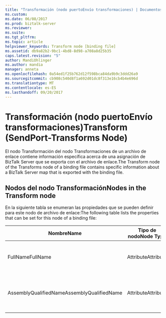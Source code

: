 ```yaml
---
title: "Transformación (nodo puertoEnvío transformaciones) | Documentos de Microsoft"
ms.custom: 
ms.date: 06/08/2017
ms.prod: biztalk-server
ms.reviewer: 
ms.suite: 
ms.tgt_pltfrm: 
ms.topic: article
helpviewer_keywords: Transform node [binding file]
ms.assetid: db9a82b2-9bc1-4bd8-8d98-a708a8d25b35
caps.latest.revision: "5"
author: MandiOhlinger
ms.author: mandia
manager: anneta
ms.openlocfilehash: 0a54ed1f25b762d12f598bca84da9b9c3ddd26a9
ms.sourcegitcommit: cb908c540d8f1a692d01dc8f313e16cb4b4e696d
ms.translationtype: MT
ms.contentlocale: es-ES
ms.lasthandoff: 09/20/2017
---
```

# <a name="transform-sendport-transforms-node"></a><span data-ttu-id="79da3-102">Transformación (nodo puertoEnvío transformaciones)</span><span class="sxs-lookup"><span data-stu-id="79da3-102">Transform (SendPort-Transforms Node)</span></span>
<span data-ttu-id="79da3-103">El nodo Transformación del nodo Transformaciones de un archivo de enlace contiene información específica acerca de una asignación de BizTalk Server que se exporta con el archivo de enlace.</span><span class="sxs-lookup"><span data-stu-id="79da3-103">The Transform node of the Transforms node of a binding file contains specific information about a BizTalk Server map that is exported with the binding file.</span></span>  
  
## <a name="nodes-in-the-transform-node"></a><span data-ttu-id="79da3-104">Nodos del nodo Transformación</span><span class="sxs-lookup"><span data-stu-id="79da3-104">Nodes in the Transform node</span></span>  
 <span data-ttu-id="79da3-105">En la siguiente tabla se enumeran las propiedades que se pueden definir para este nodo de archivo de enlace:</span><span class="sxs-lookup"><span data-stu-id="79da3-105">The following table lists the properties that can be set for this node of a binding file:</span></span>  
  
|<span data-ttu-id="79da3-106">**Nombre**</span><span class="sxs-lookup"><span data-stu-id="79da3-106">**Name**</span></span>|<span data-ttu-id="79da3-107">**Tipo de nodo**</span><span class="sxs-lookup"><span data-stu-id="79da3-107">**Node Type**</span></span>|<span data-ttu-id="79da3-108">**Tipo de datos**</span><span class="sxs-lookup"><span data-stu-id="79da3-108">**Data Type**</span></span>|<span data-ttu-id="79da3-109">**Description**</span><span class="sxs-lookup"><span data-stu-id="79da3-109">**Description**</span></span>|<span data-ttu-id="79da3-110">**Restricciones**</span><span class="sxs-lookup"><span data-stu-id="79da3-110">**Restrictions**</span></span>|<span data-ttu-id="79da3-111">**Comentarios**</span><span class="sxs-lookup"><span data-stu-id="79da3-111">**Comments**</span></span>|  
|--------------|-------------------|-------------------|---------------------|----------------------|------------------|  
|<span data-ttu-id="79da3-112">FullName</span><span class="sxs-lookup"><span data-stu-id="79da3-112">FullName</span></span>|<span data-ttu-id="79da3-113">Attribute</span><span class="sxs-lookup"><span data-stu-id="79da3-113">Attribute</span></span>|<span data-ttu-id="79da3-114">xs:string</span><span class="sxs-lookup"><span data-stu-id="79da3-114">xs:string</span></span>|<span data-ttu-id="79da3-115">Especifica el nombre completo de la asignación.</span><span class="sxs-lookup"><span data-stu-id="79da3-115">Specifies the full name of the map.</span></span>|<span data-ttu-id="79da3-116">No requerido</span><span class="sxs-lookup"><span data-stu-id="79da3-116">Not required</span></span>|<span data-ttu-id="79da3-117">Valor predeterminado: vacío</span><span class="sxs-lookup"><span data-stu-id="79da3-117">Default value: empty</span></span>|  
|<span data-ttu-id="79da3-118">AssemblyQualifiedName</span><span class="sxs-lookup"><span data-stu-id="79da3-118">AssemblyQualifiedName</span></span>|<span data-ttu-id="79da3-119">Attribute</span><span class="sxs-lookup"><span data-stu-id="79da3-119">Attribute</span></span>|<span data-ttu-id="79da3-120">xs:string</span><span class="sxs-lookup"><span data-stu-id="79da3-120">xs:string</span></span>|<span data-ttu-id="79da3-121">Especifica el nombre completo del ensamblado de la asignación.</span><span class="sxs-lookup"><span data-stu-id="79da3-121">Specifies the assembly qualified name of the map.</span></span>|<span data-ttu-id="79da3-122">No requerido</span><span class="sxs-lookup"><span data-stu-id="79da3-122">Not required</span></span>|<span data-ttu-id="79da3-123">Valor predeterminado: vacío</span><span class="sxs-lookup"><span data-stu-id="79da3-123">Default value: empty</span></span>|
